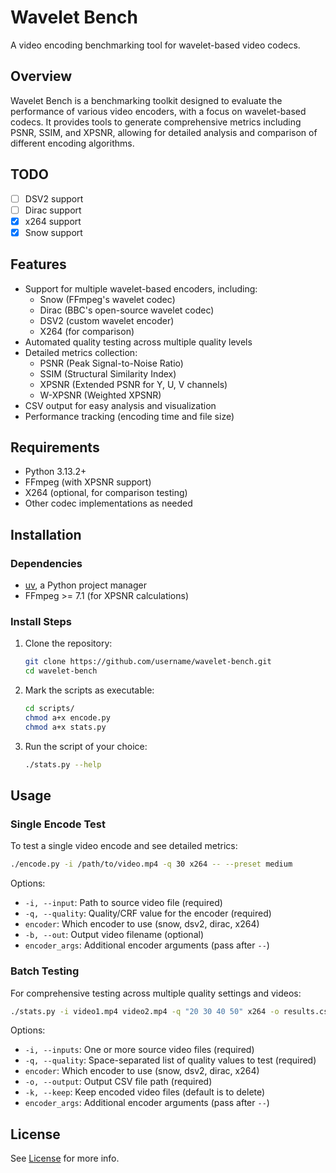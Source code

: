 # Wavelet Bench

A video encoding benchmarking tool for wavelet-based video codecs.

## Overview

Wavelet Bench is a benchmarking toolkit designed to evaluate the performance of various video encoders, with a focus on wavelet-based codecs. It provides tools to generate comprehensive metrics including PSNR, SSIM, and XPSNR, allowing for detailed analysis and comparison of different encoding algorithms.

## TODO

- [ ] DSV2 support
- [ ] Dirac support
- [x] x264 support
- [x] Snow support

## Features

- Support for multiple wavelet-based encoders, including:
  - Snow (FFmpeg's wavelet codec)
  - Dirac (BBC's open-source wavelet codec)
  - DSV2 (custom wavelet encoder)
  - X264 (for comparison)
- Automated quality testing across multiple quality levels
- Detailed metrics collection:
  - PSNR (Peak Signal-to-Noise Ratio)
  - SSIM (Structural Similarity Index)
  - XPSNR (Extended PSNR for Y, U, V channels)
  - W-XPSNR (Weighted XPSNR)
- CSV output for easy analysis and visualization
- Performance tracking (encoding time and file size)

## Requirements

- Python 3.13.2+
- FFmpeg (with XPSNR support)
- X264 (optional, for comparison testing)
- Other codec implementations as needed

## Installation

### Dependencies

- [uv](https://github.com/astral-sh/uv/blob/main/README.md), a Python project
  manager
- FFmpeg >= 7.1 (for XPSNR calculations)

### Install Steps

1. Clone the repository:
   ```bash
   git clone https://github.com/username/wavelet-bench.git
   cd wavelet-bench
   ```

2. Mark the scripts as executable:
   ```bash
   cd scripts/
   chmod a+x encode.py
   chmod a+x stats.py
   ```

3. Run the script of your choice:
   ```bash
   ./stats.py --help
   ```

## Usage

### Single Encode Test

To test a single video encode and see detailed metrics:

```bash
./encode.py -i /path/to/video.mp4 -q 30 x264 -- --preset medium
```

Options:
- `-i, --input`: Path to source video file (required)
- `-q, --quality`: Quality/CRF value for the encoder (required)
- `encoder`: Which encoder to use (snow, dsv2, dirac, x264)
- `-b, --out`: Output video filename (optional)
- `encoder_args`: Additional encoder arguments (pass after `--`)

### Batch Testing

For comprehensive testing across multiple quality settings and videos:

```bash
./stats.py -i video1.mp4 video2.mp4 -q "20 30 40 50" x264 -o results.csv -- --preset medium
```

Options:
- `-i, --inputs`: One or more source video files (required)
- `-q, --quality`: Space-separated list of quality values to test (required)
- `encoder`: Which encoder to use (snow, dsv2, dirac, x264)
- `-o, --output`: Output CSV file path (required)
- `-k, --keep`: Keep encoded video files (default is to delete)
- `encoder_args`: Additional encoder arguments (pass after `--`)

## License

See [License](LICENSE) for more info.
